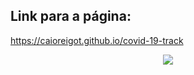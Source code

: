 ## Link para a página:
https://caioreigot.github.io/covid-19-track

<p align="center">
  <a href="https://caioreigot.github.io/covid-19-track" rel="nofollow">
  <img src="https://user-images.githubusercontent.com/62410044/167058664-eb250c79-e22e-4c69-8a1f-b9bcb46f6af6.png" />
</p>